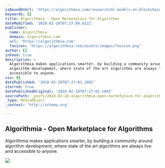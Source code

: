 ```yaml
---
isBasedOnUrl: 'https://algorithmia.com/research/ml-models-on-blockchain'
keywords: []
title: Algorithmia - Open Marketplace for Algorithms
dateModified: '2018-02-28T07:27:00.012Z'
publisher:
  name: Algorithmia
  domain: algorithmia.com
  url: 'https://algorithmia.com'
  favicon: 'https://algorithmia.com/assets/images/favicon.png'
author: []
inFeed: true
description: >-
  Algorithmia makes applications smarter, by building a community around
  algorithm development, where state of the art algorithms are always live and
  accessible to anyone.
via: {}
datePublished: '2018-02-28T07:27:01.109Z'
starred: true
datePublishedOriginal: '2018-02-28T07:27:01.109Z'
sourcePath: _posts/2018-02-28-algorithmia-open-marketplace-for-algorithms.md
_type: MediaObject
_context: 'http://schema.org'

---
```

<article style=""><h1>Algorithmia - Open Marketplace for Algorithms</h1><p>Algorithmia makes applications smarter, by building a community around algorithm development, where state of the art algorithms are always live and accessible to anyone.</p><img src="https://algorithmia.com/static/img/Danku_diagram.3d32550.png" /></article>